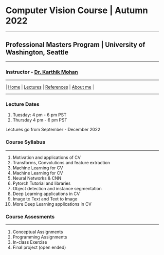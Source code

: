 
# Computer Vision Course | Autumn 2022 

***
 
## Professional Masters Program | University of Washington, Seattle 

***


### Instructor - [Dr. Karthik Mohan](https://www.ece.uw.edu/people/karthik-mohan/)

***


| [Home](index.md)  | [Lectures](lectures.md)    | [References](references.md) | [About me](karthik.md) |


***

### Lecture Dates
1. Tuesday: 4 pm - 6 pm PST
1. Thursday 4 pm - 6 pm PST

Lectures go from September - December 2022

### Course Syllabus

***
 
1. Motivation and applications of CV 
1. Transforms, Convolutions and feature extraction 
1. Machine Learning for CV 
1. Machine Learning for CV 
1. Neural Networks & CNN 
1. Pytorch Tutorial and libraries 
1. Object detection and instance segmentation 
1. Deep Learning applications in CV 
1. Image to Text and Text to Image 
1. More Deep Learning applications in CV 


### Course Assesments

***

1. Conceptual Assignments
1. Programming Assignments
1. In-class Exercise
1. Final project (open ended)



